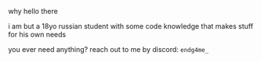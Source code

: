 why hello there

i am but a 18yo russian student with some code knowledge that makes stuff for his own needs

you ever need anything? reach out to me by discord: `endg4me_`
